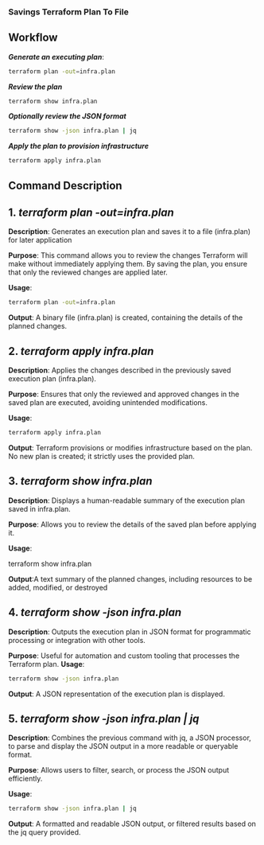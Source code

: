 ### Savings Terraform Plan To File

## Workflow

***Generate an executing plan***:
```sh
terraform plan -out=infra.plan
```
***Review the plan***
```sh
terraform show infra.plan
```
***Optionally review the JSON format***
```sh
terraform show -json infra.plan | jq
```
***Apply the plan to provision infrastructure***
```sh
terraform apply infra.plan
```


## Command Description

## 1. *terraform plan -out=infra.plan*

**Description**: Generates an execution plan and saves it to a file (infra.plan) for later application

**Purpose**: This command allows you to review the changes Terraform will make without immediately applying them. By saving the plan, you ensure that only the reviewed changes are applied later.

__Usage__:
```sh
terraform plan -out=infra.plan
```
**Output**:
A binary file (infra.plan) is created, containing the details of the planned changes.

## 2. *terraform apply infra.plan*

**Description**: Applies the changes described in the previously saved execution plan (infra.plan).

**Purpose**: Ensures that only the reviewed and approved changes in the saved plan are executed, avoiding unintended modifications.

__Usage__:
```sh
terraform apply infra.plan
```

**Output**: Terraform provisions or modifies infrastructure based on the plan.
No new plan is created; it strictly uses the provided plan.

## 3. *terraform show infra.plan*

**Description**: Displays a human-readable summary of the execution plan saved in infra.plan.

**Purpose**: Allows you to review the details of the saved plan before applying it.

**Usage**:

terraform show infra.plan

**Output**:A text summary of the planned changes, including resources to be added, modified, or destroyed

## 4. *terraform show -json infra.plan*

**Description**: Outputs the execution plan in JSON format for programmatic processing or integration with other tools.

**Purpose**: Useful for automation and custom tooling that processes the Terraform plan.
**Usage**:
```sh
terraform show -json infra.plan
```

**Output**: A JSON representation of the execution plan is displayed.


## 5. *terraform show -json infra.plan | jq*

**Description**: Combines the previous command with jq, a JSON processor, to parse and display the JSON output in a more readable or queryable format.

**Purpose**: Allows users to filter, search, or process the JSON output efficiently.

**Usage**:
```sh
terraform show -json infra.plan | jq
```

**Output**: A formatted and readable JSON output, or filtered results based on the jq query provided.